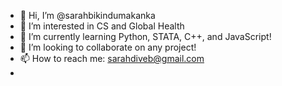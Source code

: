 - 👋 Hi, I’m @sarahbikindumakanka
- 👀 I’m interested in CS and Global Health
- 🌱 I’m currently learning Python, STATA, C++, and JavaScript!
- 💞️ I’m looking to collaborate on any project!
- 📫 How to reach me: sarahdiveb@gmail.com
- 
<!---
sarahbikindumakanka/sarahbikindumakanka is a ✨ special ✨ repository because its `README.md` (this file) appears on your GitHub profile.
You can click the Preview link to take a look at your changes.
--->
